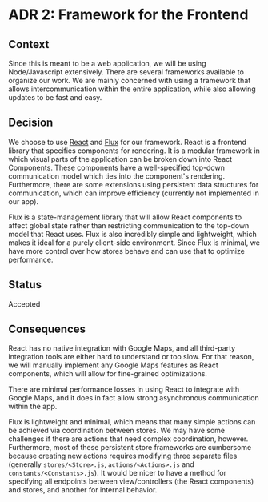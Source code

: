 # ADR 2: Framework for the Frontend


## Context

Since this is meant to be a web application, we will be using Node/Javascript extensively. There are several frameworks available to organize our work. We are mainly concerned with using a framework that allows intercommunication within the entire application, while also allowing updates to be fast and easy.


## Decision

We choose to use [React](https://facebook.github.io/react/) and [Flux](https://facebook.github.io/flux/) for our framework. React is a frontend library that specifies components for rendering. It is a modular framework in which visual parts of the application can be broken down into React Components. These components have a well-specified top-down communication model which ties into the component's rendering. Furthermore, there are some extensions using persistent data structures for communication, which can improve efficiency (currently not implemented in our app).

Flux is a state-management library that will allow React components to affect global state rather than restricting communication to the top-down model that React uses. Flux is also incredibly simple and lightweight, which makes it ideal for a purely client-side environment. Since Flux is minimal, we have more control over how stores behave and can use that to optimize performance.


## Status

Accepted


## Consequences

React has no native integration with Google Maps, and all third-party integration tools are either hard to understand or too slow. For that reason, we will manually implement any Google Maps features as React components, which will allow for fine-grained optimizations.

There are minimal performance losses in using React to integrate with Google Maps, and it does in fact allow strong asynchronous communication within the app.

Flux is lightweight and minimal, which means that many simple actions can be achieved via coordination between stores. We may have some challenges if there are actions that need complex coordination, however. Furthermore, most of these persistent store frameworks are cumbersome because creating new actions requires modifying three separate files (generally `stores/<Store>.js`, `actions/<Actions>.js` and `constants/<Constants>.js`). It would be nicer to have a method for specifying all endpoints between view/controllers (the React components) and stores, and another for internal behavior.
